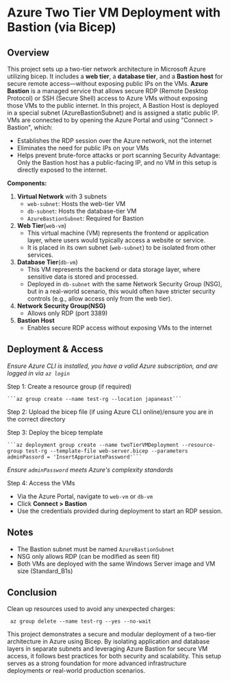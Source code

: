 # Azure Two Tier VM Deployment with Bastion (via Bicep)

## Overview
This project sets up a two-tier network architecture in Microsoft Azure utilizing bicep. It includes a **web tier**, a **database tier**, and a **Bastion host** for secure remote access—without exposing public IPs on the VMs.
**Azure Bastion** is a managed service that allows secure RDP (Remote Desktop Protocol) or SSH (Secure Shell) access to Azure VMs without exposing those VMs to the public internet.
In this project, A Bastion Host is deployed in a special subnet (AzureBastionSubnet) and is assigned a static public IP. VMs are connected to by opening the Azure Portal and using "Connect > Bastion", which:
- Establishes the RDP session over the Azure network, not the internet
- Eliminates the need for public IPs on your VMs
- Helps prevent brute-force attacks or port scanning
Security Advantage: Only the Bastion host has a public-facing IP, and no VM in this setup is directly exposed to the internet.

**Components:**
1. **Virtual Network** with 3 subnets
   - `web-subnet`: Hosts the web-tier VM
   - `db-subnet`: Hosts the database-tier VM
   - `AzureBastionSubnet`: Required for Bastion
2. **Web Tier**(`web-vm`)
   - This virtual machine (VM) represents the frontend or application layer, where users would typically access a website or service.
   - It is placed in its own subnet (`web-subnet`) to be isolated from other services.
3. **Database Tier**(`db-vm`)
   - This VM represents the backend or data storage layer, where sensitive data is stored and processed.
   - Deployed in `db-subnet` with the same Network Security Group (NSG), but in a real-world scenario, this would often have stricter security controls (e.g., allow access only from the web tier).
4. **Network Security Group(NSG)**
   - Allows only RDP (port 3389)
5. **Bastion Host**
   - Enables secure RDP access without exposing VMs to the internet

## Deployment & Access

*Ensure Azure CLI is installed, you have a valid Azure subscription, and are logged in via `az login`*

Step 1: Create a resource group (if required)
   
    ```az group create --name test-rg --location japaneast```

Step 2: Upload the bicep file (if using Azure CLI online)/ensure you are in the correct directory

Step 3: Deploy the bicep template
   
    ```az deployment group create --name twoTierVMDeployment --resource-group test-rg --template-file web-server.bicep --parameters adminPassord = 'InsertApproriatePassword'```
   
   *Ensure `adminPassword` meets Azure's complexity standards*

Step 4: Access the VMs
 - Via the Azure Portal, navigate to `web-vm` or `db-vm`
 - Click **Connect > Bastion**
 - Use the credentials provided during deployment to start an RDP session.

## Notes
- The Bastion subnet must be named `AzureBastionSubnet`
- NSG only allows RDP (can be modified as seen fit)
- Both VMs are deployed with the same Windows Server image and VM size (Standard_B1s)

## Conclusion

Clean up resources used to avoid any unexpected charges:

``` az group delete --name test-rg --yes --no-wait```

This project demonstrates a secure and modular deployment of a two-tier architecture in Azure using Bicep. By isolating application and database layers in separate subnets and leveraging Azure Bastion for secure VM access, it follows best practices for both security and scalability. This setup serves as a strong foundation for more advanced infrastructure deployments or real-world production scenarios.
